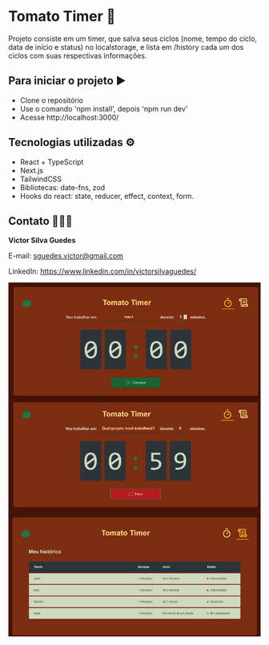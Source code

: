 # Tomato Timer 🍅
Projeto consiste em um timer, que salva seus ciclos (nome, tempo do ciclo, data de início e status) no localstorage, e lista em /history cada um dos ciclos com suas respectivas informações.

## Para iniciar o projeto ▶️
- Clone o repositório
- Use o comando 'npm install', depois 'npm run dev'
- Acesse http://localhost:3000/

## Tecnologias utilizadas ⚙️
- React + TypeScript
- Next.js
- TailwindCSS
- Bibliotecas: date-fns, zod
- Hooks do react: state, reducer, effect, context, form.

## Contato 👨🏻‍💻
**Victor Silva Guedes**

E-mail: sguedes.victor@gmail.com

LinkedIn: https://www.linkedin.com/in/victorsilvaguedes/


![preview](.github/tomato-timer.png)
